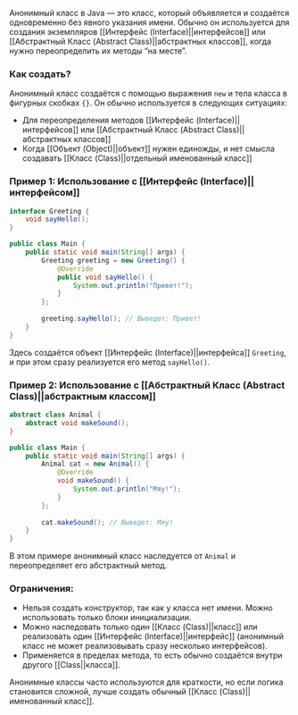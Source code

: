 Анонимный класс в Java — это класс, который объявляется и создаётся одновременно без явного указания имени. Обычно он используется для создания экземпляров [[Интерфейс (Interface)||интерфейсов]] или [[Абстрактный Класс (Abstract Class)||абстрактных классов]], когда нужно переопределить их методы “на месте”.

### Как создать?

Анонимный класс создаётся с помощью выражения `new` и тела класса в фигурных скобках `{}`. Он обычно используется в следующих ситуациях:

- Для переопределения методов [[Интерфейс (Interface)||интерфейсов]] или [[Абстрактный Класс (Abstract Class)||абстрактных классов]]
- Когда [[Объект (Object)||объект]] нужен единожды, и нет смысла создавать [[Класс (Class)||отдельный именованный класс]]


### Пример 1: Использование с [[Интерфейс (Interface)||интерфейсом]]

```java
interface Greeting {
    void sayHello();
}

public class Main {
    public static void main(String[] args) {
        Greeting greeting = new Greeting() {
            @Override
            public void sayHello() {
                System.out.println("Привет!");
            }
        };
        
        greeting.sayHello(); // Выведет: Привет!
    }
}
```

Здесь создаётся объект [[Интерфейс (Interface)||интерфейса]] `Greeting`, и при этом сразу реализуется его метод `sayHello()`.

  

### Пример 2: Использование с [[Абстрактный Класс (Abstract Class)||абстрактным классом]]

```java
abstract class Animal {
    abstract void makeSound();
}

public class Main {
    public static void main(String[] args) {
        Animal cat = new Animal() {
            @Override
            void makeSound() {
                System.out.println("Мяу!");
            }
        };
        
        cat.makeSound(); // Выведет: Мяу!
    }
}
```

В этом примере анонимный класс наследуется от `Animal` и переопределяет его абстрактный метод.
  

### Ограничения:

- Нельзя создать конструктор, так как у класса нет имени. Можно использовать только блоки инициализации.
- Можно наследовать только один [[Класс (Class)||класс]] или реализовать один [[Интерфейс (Interface)||интерфейс]] (анонимный класс не может реализовывать сразу несколько интерфейсов).
- Применяется в пределах метода, то есть обычно создаётся внутри другого [[Class||класса]].

Анонимные классы часто используются для краткости, но если логика становится сложной, лучше создать обычный [[Класс (Class)||именованный класс]].